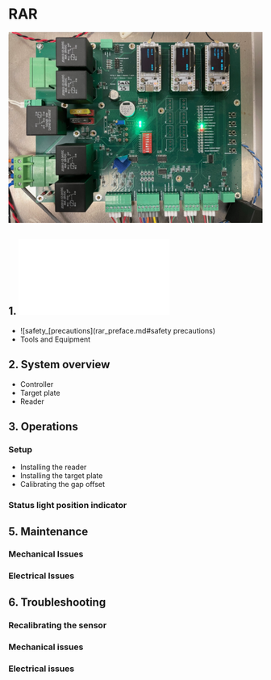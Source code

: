 # RAR

![RAR](docs/assets/Board1.jpg)

## 1. ![Preface](rar_preface.md)
* ![safety_[precautions](rar_preface.md#safety precautions)
* Tools and Equipment

## 2. System overview
* Controller
* Target plate
* Reader

## 3. Operations
### Setup
* Installing the reader
* Installing the target plate
* Calibrating the gap offset

### Status light position indicator


## 5. Maintenance
### Mechanical Issues
### Electrical Issues

## 6. Troubleshooting
### Recalibrating the sensor
### Mechanical issues
### Electrical issues

